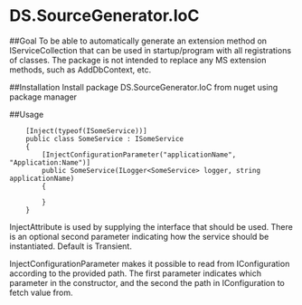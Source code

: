 # DS.SourceGenerator.IoC

##Goal
To be able to automatically generate an extension method on IServiceCollection that can be used in startup/program with all registrations of classes.
The package is not intended to replace any MS extension methods, such as AddDbContext, etc.

##Installation
Install package DS.SourceGenerator.IoC from nuget using package manager

##Usage
```
    [Inject(typeof(ISomeService))]
    public class SomeService : ISomeService
    {
        [InjectConfigurationParameter("applicationName", "Application:Name")]
        public SomeService(ILogger<SomeService> logger, string applicationName)
        {

        }
    }
```

InjectAttribute is used by supplying the interface that should be used. There is an optional second parameter indicating how the service should be instantiated. Default is Transient.

InjectConfigurationParameter makes it possible to read from IConfiguration according to the provided path. The first parameter indicates which parameter in the constructor, and the second the path in IConfiguration to fetch value from.
